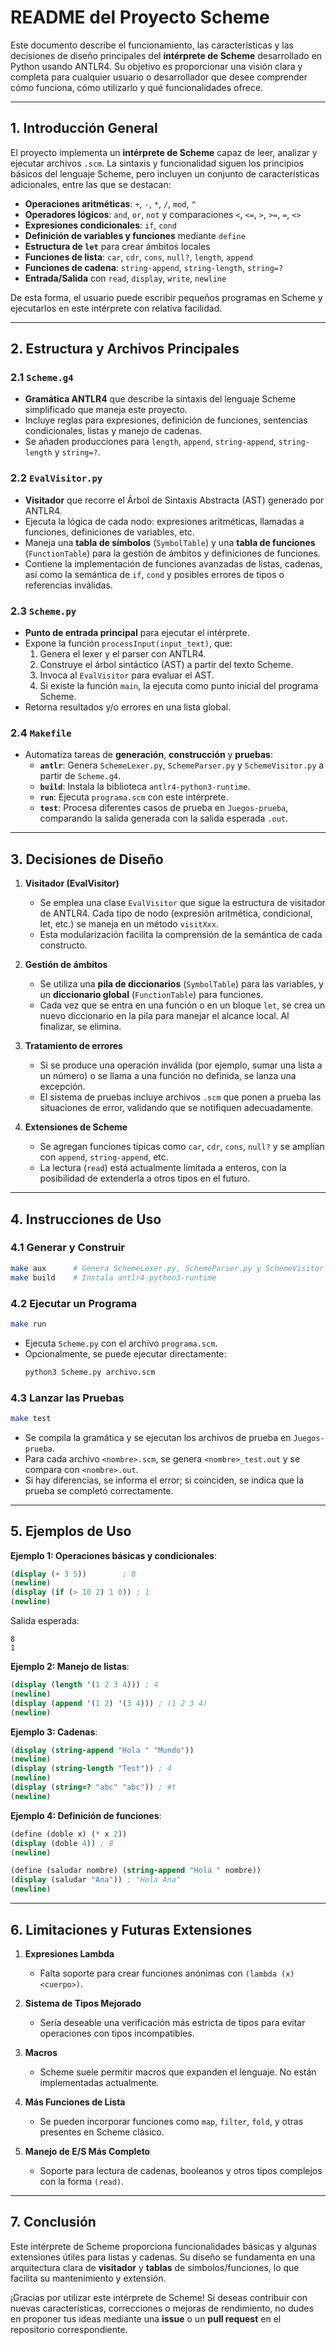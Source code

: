 # README del Proyecto Scheme

Este documento describe el funcionamiento, las características y las decisiones de diseño principales del **intérprete de Scheme** desarrollado en Python usando ANTLR4. Su objetivo es proporcionar una visión clara y completa para cualquier usuario o desarrollador que desee comprender cómo funciona, cómo utilizarlo y qué funcionalidades ofrece.

---

## 1. Introducción General

El proyecto implementa un **intérprete de Scheme** capaz de leer, analizar y ejecutar archivos `.scm`. La sintaxis y funcionalidad siguen los principios básicos del lenguaje Scheme, pero incluyen un conjunto de características adicionales, entre las que se destacan:

- **Operaciones aritméticas**: `+`, `-`, `*`, `/`, `mod`, `^`
- **Operadores lógicos**: `and`, `or`, `not` y comparaciones `<`, `<=`, `>`, `>=`, `=`, `<>`
- **Expresiones condicionales**: `if`, `cond`
- **Definición de variables y funciones** mediante `define`
- **Estructura de `let`** para crear ámbitos locales
- **Funciones de lista**: `car`, `cdr`, `cons`, `null?`, `length`, `append`
- **Funciones de cadena**: `string-append`, `string-length`, `string=?`
- **Entrada/Salida** con `read`, `display`, `write`, `newline`

De esta forma, el usuario puede escribir pequeños programas en Scheme y ejecutarlos en este intérprete con relativa facilidad.

---

## 2. Estructura y Archivos Principales

### 2.1 `Scheme.g4`
- **Gramática ANTLR4** que describe la sintaxis del lenguaje Scheme simplificado que maneja este proyecto.  
- Incluye reglas para expresiones, definición de funciones, sentencias condicionales, listas y manejo de cadenas.  
- Se añaden producciones para `length`, `append`, `string-append`, `string-length` y `string=?`.

### 2.2 `EvalVisitor.py`
- **Visitador** que recorre el Árbol de Sintaxis Abstracta (AST) generado por ANTLR4.  
- Ejecuta la lógica de cada nodo: expresiones aritméticas, llamadas a funciones, definiciones de variables, etc.  
- Maneja una **tabla de símbolos** (`SymbolTable`) y una **tabla de funciones** (`FunctionTable`) para la gestión de ámbitos y definiciones de funciones.  
- Contiene la implementación de funciones avanzadas de listas, cadenas, así como la semántica de `if`, `cond` y posibles errores de tipos o referencias inválidas.

### 2.3 `Scheme.py`
- **Punto de entrada principal** para ejecutar el intérprete.  
- Expone la función `processInput(input_text)`, que:
  1. Genera el lexer y el parser con ANTLR4.
  2. Construye el árbol sintáctico (AST) a partir del texto Scheme.
  3. Invoca al `EvalVisitor` para evaluar el AST.
  4. Si existe la función `main`, la ejecuta como punto inicial del programa Scheme.  
- Retorna resultados y/o errores en una lista global.

### 2.4 `Makefile`
- Automatiza tareas de **generación**, **construcción** y **pruebas**:
  - **`antlr`**: Genera `SchemeLexer.py`, `SchemeParser.py` y `SchemeVisitor.py` a partir de `Scheme.g4`.  
  - **`build`**: Instala la biblioteca `antlr4-python3-runtime`.  
  - **`run`**: Ejecuta `programa.scm` con este intérprete.  
  - **`test`**: Procesa diferentes casos de prueba en `Juegos-prueba`, comparando la salida generada con la salida esperada `.out`.  

---

## 3. Decisiones de Diseño

1. **Visitador (EvalVisitor)**  
   - Se emplea una clase `EvalVisitor` que sigue la estructura de visitador de ANTLR4. Cada tipo de nodo (expresión aritmética, condicional, let, etc.) se maneja en un método `visitXxx`.  
   - Esta modularización facilita la comprensión de la semántica de cada constructo.

2. **Gestión de ámbitos**  
   - Se utiliza una **pila de diccionarios** (`SymbolTable`) para las variables, y un **diccionario global** (`FunctionTable`) para funciones.  
   - Cada vez que se entra en una función o en un bloque `let`, se crea un nuevo diccionario en la pila para manejar el alcance local. Al finalizar, se elimina.

3. **Tratamiento de errores**  
   - Si se produce una operación inválida (por ejemplo, sumar una lista a un número) o se llama a una función no definida, se lanza una excepción.  
   - El sistema de pruebas incluye archivos `.scm` que ponen a prueba las situaciones de error, validando que se notifiquen adecuadamente.

4. **Extensiones de Scheme**  
   - Se agregan funciones típicas como `car`, `cdr`, `cons`, `null?` y se amplían con `append`, `string-append`, etc.  
   - La lectura (`read`) está actualmente limitada a enteros, con la posibilidad de extenderla a otros tipos en el futuro.

---

## 4. Instrucciones de Uso

### 4.1 Generar y Construir
```bash
make aux      # Genera SchemeLexer.py, SchemeParser.py y SchemeVisitor.py
make build    # Instala antlr4-python3-runtime
```

### 4.2 Ejecutar un Programa
```bash
make run
```
- Ejecuta `Scheme.py` con el archivo `programa.scm`.  
- Opcionalmente, se puede ejecutar directamente:
  ```bash
  python3 Scheme.py archivo.scm
  ```

### 4.3 Lanzar las Pruebas
```bash
make test
```
- Se compila la gramática y se ejecutan los archivos de prueba en `Juegos-prueba`.  
- Para cada archivo `<nombre>.scm`, se genera `<nombre>_test.out` y se compara con `<nombre>.out`.  
- Si hay diferencias, se informa el error; si coinciden, se indica que la prueba se completó correctamente.

---

## 5. Ejemplos de Uso

**Ejemplo 1: Operaciones básicas y condicionales**:
```scheme
(display (+ 3 5))        ; 8
(newline)
(display (if (> 10 2) 1 0)) ; 1
(newline)
```
Salida esperada:
```
8
1
```

**Ejemplo 2: Manejo de listas**:
```scheme
(display (length '(1 2 3 4))) ; 4
(newline)
(display (append '(1 2) '(3 4))) ; (1 2 3 4)
(newline)
```

**Ejemplo 3: Cadenas**:
```scheme
(display (string-append "Hola " "Mundo"))
(newline)
(display (string-length "Test")) ; 4
(newline)
(display (string=? "abc" "abc")) ; #t
(newline)
```

**Ejemplo 4: Definición de funciones**:
```scheme
(define (doble x) (* x 2))
(display (doble 4)) ; 8
(newline)

(define (saludar nombre) (string-append "Hola " nombre))
(display (saludar "Ana")) ; "Hola Ana"
(newline)
```

---

## 6. Limitaciones y Futuras Extensiones

1. **Expresiones Lambda**  
   - Falta soporte para crear funciones anónimas con `(lambda (x) <cuerpo>)`.  

2. **Sistema de Tipos Mejorado**  
   - Sería deseable una verificación más estricta de tipos para evitar operaciones con tipos incompatibles.  

3. **Macros**  
   - Scheme suele permitir macros que expanden el lenguaje. No están implementadas actualmente.  

4. **Más Funciones de Lista**  
   - Se pueden incorporar funciones como `map`, `filter`, `fold`, y otras presentes en Scheme clásico.  

5. **Manejo de E/S Más Completo**  
   - Soporte para lectura de cadenas, booleanos y otros tipos complejos con la forma `(read)`.  

---

## 7. Conclusión

Este intérprete de Scheme proporciona funcionalidades básicas y algunas extensiones útiles para listas y cadenas. Su diseño se fundamenta en una arquitectura clara de **visitador** y **tablas** de símbolos/funciones, lo que facilita su mantenimiento y extensión.  

¡Gracias por utilizar este intérprete de Scheme! Si deseas contribuir con nuevas características, correcciones o mejoras de rendimiento, no dudes en proponer tus ideas mediante una **issue** o un **pull request** en el repositorio correspondiente.